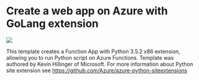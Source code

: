# Create a web app on Azure with GoLang extension

<a href="https://portal.azure.com/#create/Microsoft.Template/uri/https%3A%2F%2Fraw.githubusercontent.com%2Fkevinhillinger%2Fazure-templates%2Fmaster%2Ffunction-app-python352x86%2Fazuredeploy.json" target="_blank">
    <img src="http://azuredeploy.net/deploybutton.png"/>
</a>

This template creates a Function App with Python 3.5.2 x86 extension, allowing you to run Python script on Azure Functions. Template was authored by Kevin Hillinger of Microsoft. For more information about Python site extension see https://github.com/Azure/azure-python-siteextensions
